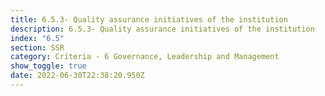 ```yaml
---
title: 6.5.3- Quality assurance initiatives of the institution
description: 6.5.3- Quality assurance initiatives of the institution
index: "6.5"
section: SSR
category: Criteria - 6 Governance, Leadership and Management
show_toggle: true
date: 2022-06-30T22:38:20.950Z
---
```

